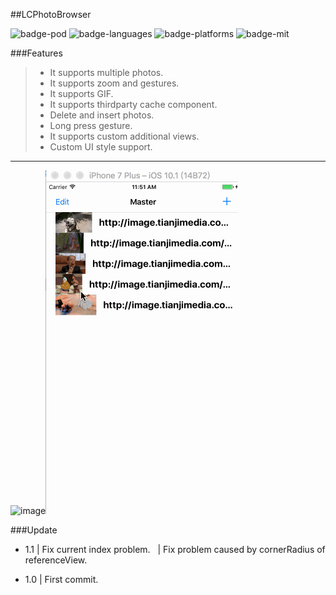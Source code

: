 ##LCPhotoBrowser 

![badge-pod] ![badge-languages] ![badge-platforms] ![badge-mit]

###Features
> * It supports multiple photos.
> * It supports zoom and gestures.
> * It supports GIF.
> * It supports thirdparty cache component.
> * Delete and insert photos.
> * Long press gesture.
> * It supports custom additional views.
> * Custom UI style support.
 
-------------

![image](https://github.com/titman/Pictures-of-the-warehouse/blob/master/LCPhotoBrowser1.gif?raw=false)![image](https://github.com/titman/Pictures-of-the-warehouse/blob/master/LCPhotoBrowser2.gif?raw=false)

###Update

 - 1.1 
   | Fix current index problem.
   | Fix problem caused by cornerRadius of referenceView.

 - 1.0 
   | First commit.

[badge-platforms]: https://img.shields.io/badge/platforms-iOS-lightgrey.svg
[badge-pod]: https://img.shields.io/cocoapods/v/LCPhotoBrowser.svg?label=version
[badge-languages]: https://img.shields.io/badge/languages-ObjC-orange.svg
[badge-mit]: https://img.shields.io/badge/license-MIT-blue.svg
